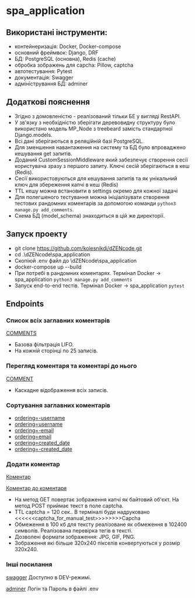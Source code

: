 # spa_application
## Використані інструменти:
- контейнеризація: Docker, Docker-compose
- основний фреймвок: Django, DRF
- БД: PostgreSQL (основна), Redis (cache)
- обробка зображень для capcha: Pillow, captcha
- автотестування: Pytest
- документація: Swagger
- адміністрування БД: adminer

## Додаткові пояснення
- Згідно з домовленістю - реалізований тільки БЕ у вигляді RestAPI.
- У зв'язку з необхідністю зберігати деревовидну структуру було використано модель MP_Node з treebeard замість
стандартної Django.models.
- Всі дані зберігаються в реляційній базі PostgreSQL.
- Для зменшення навантаження на систему та БД було впроваджено кешування get запитів.
- Доданий CustomSessionMiddleware який забезпечує створення сесії користувача зразу з першого запиту. Ключі сесій
зберігаються в кеш (Redis). 
- Сесії використовуються для кешування запитів та як унікальний ключ для збереження капчі в кеш (Redis) 
- TTL кешу можна встановити в settings окремо для кожної задачі
- Для полегшеного тестування можна ініціалізувати створення тестових рандомних коментарів за допомогою команди
`python3 manage.py add_comments`.
- Схема БД (model_schema) знаходиться в цій же директорії.

## Запуск проекту 
- git clone https://github.com/kolesnikdi/dZENcode.git
- cd .\dZENcode\spa_application
- Скопіюй .env файл до \dZENcode\spa_application
- docker-compose up --build
- При потребі в рандомних коментарях. Термінал Docker -> spa_application `python3 manage.py add_comments`
- Запуск end-to-end тестів. Термінал Docker -> spa_application `pytest`


## Endpoints
### Список всіх заглавних коментарів
[COMMENTS](http://127.0.0.1:8000/comments) 
- Базова фільтрація LIFO. 
- На кожній сторінці по 25 записів.
### Перегляд коментаря та коментарі до нього
[COMMENT](http://127.0.0.1:8000/comments/1) 
- Каскадне відображення всіх записів.
### Сортування заглавних коментарів
- [ordering=-username](http://127.0.0.1:8000/comments/?page=2&ordering=-username) 
- [ordering=username](http://127.0.0.1:8000/comments/?page=2&ordering=username) 
- [ordering=-email](http://127.0.0.1:8000/comments/?ordering=-email) 
- [ordering=email](http://127.0.0.1:8000/comments/?ordering=email) 
- [ordering=created_date](http://127.0.0.1:8000/comments/?ordering=created_date) 
- [ordering=-created_date](http://127.0.0.1:8000/comments/?ordering=-created_date) 
### Додати коментар
[Коментар](http://127.0.0.1:8000/comments/new) 

[Коментар до коментаря](http://127.0.0.1:8000/comments/1/new) 
- На метод GET повертає зображення капчі як байтовий об'єкт. На метод POST приймає текст в поле captcha. 
- ТTL captcha = 120 сек.. В терміналі буде надруковано <<<<<<captcha_for_manual_test>>>>>>>>Capcha
- Обмеження в 100 кб для тексту реалізоване як обмеження в 102400 символів. Реалізована перевірка тегів в тексті. 
- Дозволені формати зображення: JPG, GIF, PNG. 
- Зображення які більше 320х240 пікселів конвертуються у розмір 320х240.

### Інші посилання 
[swagger](http://127.0.0.1:8000/swagger) Доступно в DEV-режимі.

[adminer](http://127.0.0.1:8082) Логін та Пароль в файлі .env
